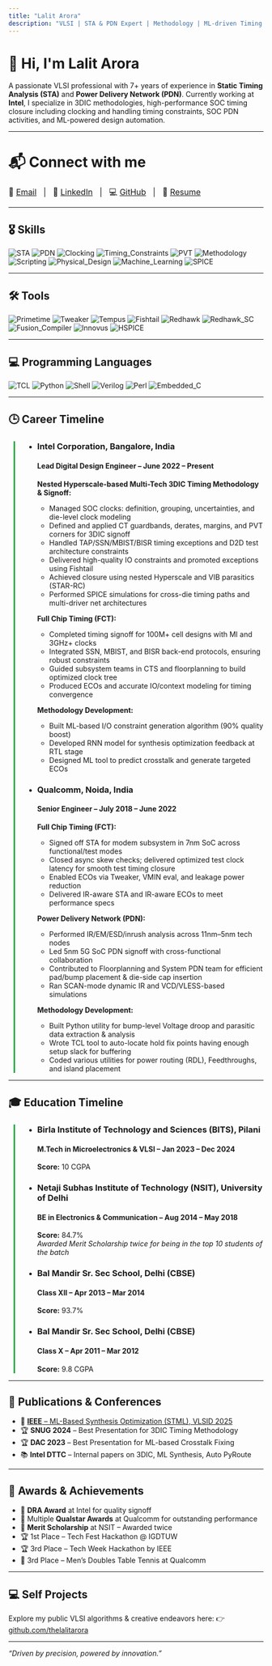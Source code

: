 ```yaml
---
title: "Lalit Arora"
description: "VLSI | STA & PDN Expert | Methodology | ML-driven Timing Optimization"
---
```


# 👋 Hi, I'm Lalit Arora

A passionate VLSI professional with 7+ years of experience in **Static Timing Analysis (STA)** and **Power Delivery Network (PDN)**. Currently working at **Intel**, I specialize in 3DIC methodologies, high-performance SOC timing closure including clocking and handling timing constraints, SOC PDN activities, and ML-powered design automation. 

---

# 📬 Connect with me

<div style="margin-top:20px; font-size:16px;">
  📧 <a href="mailto:vlalitarora@gmail.com">Email</a> &nbsp; | &nbsp;
  🔗 <a href="https://www.linkedin.com/in/lalit-arora">LinkedIn</a> &nbsp; | &nbsp;
  💻 <a href="https://github.com/thelalitarora">GitHub</a> &nbsp; | &nbsp;
  📄 <a href="https://github.com/thelalitarora/thelalitarora.github.io/blob/main/RESUME.pdf" download>Resume</a>
</div>

---

## 🎖️ Skills

![STA](https://img.shields.io/badge/STA-Expert-brightgreen)
![PDN](https://img.shields.io/badge/PDN-Expert-brightgreen)
![Clocking](https://img.shields.io/badge/Clocking-Expert-brightgreen)
![Timing_Constraints](https://img.shields.io/badge/Timing_Constraints-Expert-brightgreen)
![PVT](https://img.shields.io/badge/PVT-Advanced-blue)
![Methodology](https://img.shields.io/badge/Methodology-Advanced-blue)
![Scripting](https://img.shields.io/badge/Scripting-Advanced-blue)
![Physical_Design](https://img.shields.io/badge/Physical_Design-Intermediate-yellow)
![Machine_Learning](https://img.shields.io/badge/ML_in_VLSI-Intermediate-yellow)
![SPICE](https://img.shields.io/badge/SPICE-Intermediate-yellow)

---

## 🛠️ Tools

![Primetime](https://img.shields.io/badge/Primetime-Expert-brightgreen)
![Tweaker](https://img.shields.io/badge/Tweaker-Expert-brightgreen)
![Tempus](https://img.shields.io/badge/Tempus-Advanced-brightgreen)
![Fishtail](https://img.shields.io/badge/Fishtail-Advanced-blue)
![Redhawk](https://img.shields.io/badge/Redhawk-Advanced-blue)
![Redhawk_SC](https://img.shields.io/badge/Redhawk_SC-Advanced-blue)
![Fusion_Compiler](https://img.shields.io/badge/Fusion_Compiler-Intermediate-yellow)
![Innovus](https://img.shields.io/badge/Innovus-Intermediate-yellow)
![HSPICE](https://img.shields.io/badge/HSPICE-Intermediate-yellow)

---

## 💻 Programming Languages

![TCL](https://img.shields.io/badge/TCL-Expert-brightgreen)
![Python](https://img.shields.io/badge/Python-Expert-brightgreen)
![Shell](https://img.shields.io/badge/Shell-Advanced-blue)
![Verilog](https://img.shields.io/badge/Verilog-Intermediate-yellow)
![Perl](https://img.shields.io/badge/Perl-Intermediate-yellow)
![Embedded_C](https://img.shields.io/badge/Embedded_C-Intermediate-yellow)

---

## 🕒 Career Timeline

<div style="border-left: 3px solid #28a745; padding-left: 20px; margin-left: 10px;">
<ul>
  <li>
    <h3>Intel Corporation, Bangalore, India</h3>
    <h4>Lead Digital Design Engineer – June 2022 – Present</h4>
    <p><strong>Nested Hyperscale-based Multi-Tech 3DIC Timing Methodology & Signoff:</strong></p>
    <ul>
      <li>Managed SOC clocks: definition, grouping, uncertainties, and die-level clock modeling</li>
      <li>Defined and applied CT guardbands, derates, margins, and PVT corners for 3DIC signoff</li>
      <li>Handled TAP/SSN/MBIST/BISR timing exceptions and D2D test architecture constraints</li>
      <li>Delivered high-quality IO constraints and promoted exceptions using Fishtail</li>
      <li>Achieved closure using nested Hyperscale and VIB parasitics (STAR-RC)</li>
      <li>Performed SPICE simulations for cross-die timing paths and multi-driver net architectures</li>
    </ul>
    <p><strong>Full Chip Timing (FCT):</strong></p>
    <ul>
      <li>Completed timing signoff for 100M+ cell designs with MI and 3GHz+ clocks</li>
      <li>Integrated SSN, MBIST, and BISR back-end protocols, ensuring robust constraints</li>
      <li>Guided subsystem teams in CTS and floorplanning to build optimized clock tree</li>
      <li>Produced ECOs and accurate IO/context modeling for timing convergence</li>
    </ul>
    <p><strong>Methodology Development:</strong></p>
    <ul>
      <li>Built ML-based I/O constraint generation algorithm (90% quality boost)</li>
      <li>Developed RNN model for synthesis optimization feedback at RTL stage</li>
      <li>Designed ML tool to predict crosstalk and generate targeted ECOs</li>
    </ul>
    <p></p>
  </li>

  <li>
    <h3>Qualcomm, Noida, India</h3>
    <h4>Senior Engineer – July 2018 – June 2022</h4>
    <p><strong>Full Chip Timing (FCT):</strong></p>
    <ul>
      <li>Signed off STA for modem subsystem in 7nm SoC across functional/test modes</li>
      <li>Closed async skew checks; delivered optimized test clock latency for smooth test timing closure</li>
      <li>Enabled ECOs via Tweaker, VMIN eval, and leakage power reduction</li>
      <li>Delivered IR-aware STA and IR-aware ECOs to meet performance specs</li>
    </ul>
    <p><strong>Power Delivery Network (PDN):</strong></p>
    <ul>
      <li>Performed IR/EM/ESD/inrush analysis across 11nm–5nm tech nodes</li>
      <li>Led 5nm 5G SoC PDN signoff with cross-functional collaboration</li>
      <li>Contributed to Floorplanning and System PDN team for efficient pad/bump placement & die-side cap insertion</li>
      <li>Ran SCAN-mode dynamic IR and VCD/VLESS-based simulations</li>
    </ul>
    <p><strong>Methodology Development:</strong></p>
    <ul>
      <li>Built Python utility for bump-level Voltage droop and parasitic data extraction & analysis</li>
      <li>Wrote TCL tool to auto-locate hold fix points having enough setup slack for buffering</li>
      <li>Coded various utilities for power routing (RDL), Feedthroughs, and island placement</li>
    </ul>
  </li>
</ul>
</div>

---

## 🎓 Education Timeline

<div style="border-left: 3px solid #28a745; padding-left: 20px; margin-left: 10px;">

<ul>
  <li>
    <h3>Birla Institute of Technology and Sciences (BITS), Pilani</h3>
    <h4>M.Tech in Microelectronics & VLSI – Jan 2023 – Dec 2024</h4>
    <p><strong>Score:</strong> 10 CGPA</p>
  </li>

  <li>
    <h3>Netaji Subhas Institute of Technology (NSIT), University of Delhi</h3>
    <h4>BE in Electronics & Communication – Aug 2014 – May 2018</h4>
    <p><strong>Score:</strong> 84.7%<br>
    <em>Awarded Merit Scholarship twice for being in the top 10 students of the batch</em></p>
  </li>

  <li>
    <h3>Bal Mandir Sr. Sec School, Delhi (CBSE)</h3>
    <h4>Class XII – Apr 2013 – Mar 2014</h4>
    <p><strong>Score:</strong> 93.7%</p>
  </li>

  <li>
    <h3>Bal Mandir Sr. Sec School, Delhi (CBSE)</h3>
    <h4>Class X – Apr 2011 – Mar 2012</h4>
    <p><strong>Score:</strong> 9.8 CGPA</p>
  </li>
</ul>
</div>

---

## 📄 Publications & Conferences

- 📝 [**IEEE** – ML-Based Synthesis Optimization (STML), VLSID 2025](https://ieeexplore.ieee.org/document/10900719)  
- 🏆 **SNUG 2024** – Best Presentation for 3DIC Timing Methodology  
- 🏆 **DAC 2023** – Best Presentation for ML-based Crosstalk Fixing  
- 📚 **Intel DTTC** – Internal papers on 3DIC, ML Synthesis, Auto PyRoute

---

## 🏅 Awards & Achievements

- 🥇 **DRA Award** at Intel for quality signoff  
- 🥇 Multiple **Qualstar Awards** at Qualcomm for outstanding performance  
- 🥈 **Merit Scholarship** at NSIT – Awarded twice  
- 🏆 1st Place – Tech Fest Hackathon @ IGDTUW  
- 🏆 3rd Place – Tech Week Hackathon by IEEE  
- 🏓 3rd Place – Men’s Doubles Table Tennis at Qualcomm

---

## 💻 Self Projects

Explore my public VLSI algorithms & creative endeavors here:
👉 [github.com/thelalitarora](https://github.com/thelalitarora)

---



_“Driven by precision, powered by innovation.”_
